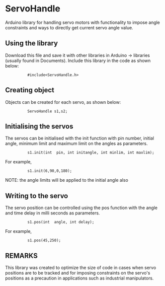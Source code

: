 # ServoHandle
Arduino library for handling servo motors with functionality to impose angle constraints and ways to directly get current servo angle value.

## Using the library
Download this file and save it with other libraries in Arduino -> libraries (usually found in Documents).
Include this library in the code as shown below:

              #include<ServoHandle.h>
              
## Creating object
Objects can be created for each servo, as shown below:

              ServoHandle s1,s2;

## Initialising the servos
The servos can be initialised with the init function with pin number, initial angle, minimum limit and maximum limit on the angles as parameters.

              s1.init(int  pin, int initangle, int minlim, int maxlim);
  For example, 
  
              s1.init(6,90,0,180);
  NOTE: the angle limits will be applied to the initial angle also

## Writing to the servo
The servo position can be controlled using the pos function with the angle and time delay in milli seconds as parameters.

              s1.pos(int  angle, int delay);
  For example, 
  
              s1.pos(45,250);


## REMARKS
This library was created to optimize the size of code in cases when servo positions are to be tracked and for imposing constraints on the servo's positions as a precaution in applications such as industrial manipulators.  

